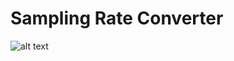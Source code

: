 # Sampling Rate Converter


![alt text](https://github.com/techboydk/Sampling-Rate-Converter/blob/main/samplingrateconverter.webp?raw=true)
